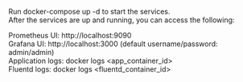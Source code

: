 Run docker-compose up -d to start the services.  
After the services are up and running, you can access the following:  
   
Prometheus UI: http://localhost:9090  
Grafana UI: http://localhost:3000 (default username/password: admin/admin)  
Application logs: docker logs <app_container_id>  
Fluentd logs: docker logs <fluentd_container_id>  

